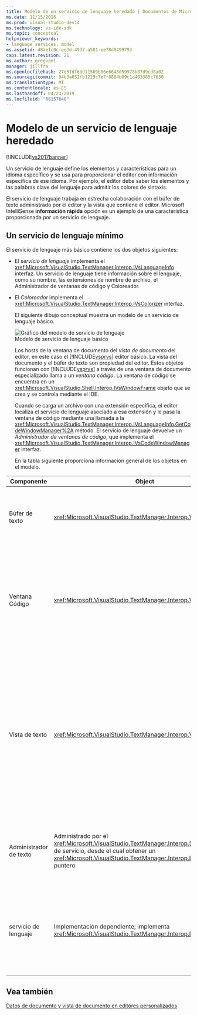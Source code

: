 ```yaml
---
title: Modelo de un servicio de lenguaje heredado | Documentos de Microsoft
ms.date: 11/15/2016
ms.prod: visual-studio-dev14
ms.technology: vs-ide-sdk
ms.topic: conceptual
helpviewer_keywords:
- language services, model
ms.assetid: d8ae1c0c-ee3d-4937-a581-ee78d0499793
caps.latest.revision: 21
ms.author: gregvanl
manager: jillfra
ms.openlocfilehash: 27d51df6dd11509b86e6648d59978b87d9cd8a02
ms.sourcegitcommit: 94b3a052fb1229c7e7f8804b09c1d403385c7630
ms.translationtype: MT
ms.contentlocale: es-ES
ms.lasthandoff: 04/23/2019
ms.locfileid: "68157648"
---
```

# <a name="model-of-a-legacy-language-service"></a>Modelo de un servicio de lenguaje heredado
[!INCLUDE[vs2017banner](../../includes/vs2017banner.md)]

Un servicio de lenguaje define los elementos y características para un idioma específico y se usa para proporcionar el editor con información específica de ese idioma. Por ejemplo, el editor debe saber los elementos y las palabras clave del lenguaje para admitir los colores de sintaxis.  
  
 El servicio de lenguaje trabaja en estrecha colaboración con el búfer de texto administrado por el editor y la vista que contiene el editor. Microsoft IntelliSense **información rápida** opción es un ejemplo de una característica proporcionada por un servicio de lenguaje.  
  
## <a name="a-minimal-language-service"></a>Un servicio de lenguaje mínimo  
 El servicio de lenguaje más básico contiene los dos objetos siguientes:  
  
- El *servicio de lenguaje* implementa el <xref:Microsoft.VisualStudio.TextManager.Interop.IVsLanguageInfo> interfaz. Un servicio de lenguaje tiene información sobre el lenguaje, como su nombre, las extensiones de nombre de archivo, el Administrador de ventanas de código y Coloreador.  
  
- El *Coloreador* implementa el <xref:Microsoft.VisualStudio.TextManager.Interop.IVsColorizer> interfaz.  
  
  El siguiente dibujo conceptual muestra un modelo de un servicio de lenguaje básico.  
  
  ![Gráfico del modelo de servicio de lenguaje](../../extensibility/media/vslanguageservicemodel.gif "vsLanguageServiceModel")  
  Modelo de servicio de lenguaje básico  
  
  Los hosts de la ventana de documento del *vista de documento* del editor, en este caso el [!INCLUDE[vsprvs](../../includes/vsprvs-md.md)] editor básico. La vista del documento y el búfer de texto son propiedad del editor. Estos objetos funcionan con [!INCLUDE[vsprvs](../../includes/vsprvs-md.md)] a través de una ventana de documento especializado llama a un *ventana código*. La ventana de código se encuentra en un <xref:Microsoft.VisualStudio.Shell.Interop.IVsWindowFrame> objeto que se crea y se controla mediante el IDE.  
  
  Cuando se carga un archivo con una extensión específica, el editor localiza el servicio de lenguaje asociado a esa extensión y le pasa la ventana de código mediante una llamada a la <xref:Microsoft.VisualStudio.TextManager.Interop.IVsLanguageInfo.GetCodeWindowManager%2A> método. El servicio de lenguaje devuelve un *Administrador de ventanas de código*, que implementa el <xref:Microsoft.VisualStudio.TextManager.Interop.IVsCodeWindowManager> interfaz.  
  
  En la tabla siguiente proporciona información general de los objetos en el modelo.  
  
|Componente|Object|Función|  
|---------------|------------|--------------|  
|Búfer de texto|<xref:Microsoft.VisualStudio.TextManager.Interop.VsTextBuffer>|Una secuencia de texto de lectura/escritura de Unicode. Es posible para que utilice otras codificaciones de texto.|  
|Ventana Código|<xref:Microsoft.VisualStudio.TextManager.Interop.VsCodeWindow>|Una ventana de documento que contiene una o varias vistas de texto. Cuando [!INCLUDE[vsprvs](../../includes/vsprvs-md.md)] está en modo de interfaz de múltiples documentos (MDI), la ventana de código es un formulario MDI secundario.|  
|Vista de texto|<xref:Microsoft.VisualStudio.TextManager.Interop.VsTextView>|Una ventana que permite al usuario navegar y ver el texto mediante el teclado y mouse (ratón). Aparece una vista de texto al usuario como un editor. Puede usar las vistas de texto en ventanas del editor normal, la ventana de salida y la ventana Inmediato. Además, puede configurar una o varias vistas de texto dentro de una ventana de código.|  
|Administrador de texto|Administrado por el <xref:Microsoft.VisualStudio.TextManager.Interop.SVsTextManager> de servicio, desde el cual obtener un <xref:Microsoft.VisualStudio.TextManager.Interop.IVsTextManager> puntero|Un componente que mantiene información común compartida por todos los componentes que se ha descrito anteriormente.|  
|servicio de lenguaje|Implementación dependiente; implementa <xref:Microsoft.VisualStudio.TextManager.Interop.IVsLanguageInfo>|Un objeto que proporciona el editor con información específica del idioma, como el resaltado de sintaxis, finalización de instrucciones y coincidencia de llaves.|  
  
## <a name="see-also"></a>Vea también  
 [Datos de documento y vista de documento en editores personalizados](../../extensibility/document-data-and-document-view-in-custom-editors.md)
